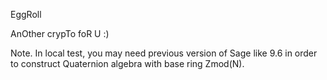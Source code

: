 EggRoll

AnOther crypTo foR U :)

Note. In local test, you may need previous version of Sage like 9.6 in order to construct Quaternion algebra with base ring Zmod(N).
